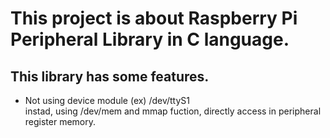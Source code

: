 # This project is about Raspberry Pi Peripheral Library in C language.
## This library has some features.
- Not using device module (ex) /dev/ttyS1  
  instad, using /dev/mem and mmap fuction, directly access in peripheral register memory.
